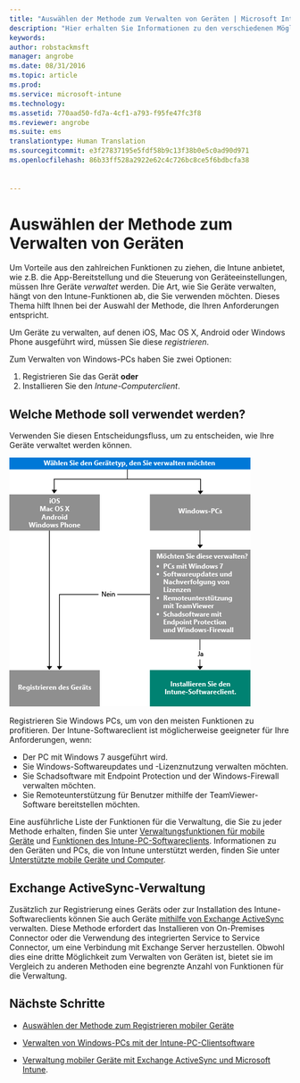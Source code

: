 ```yaml
---
title: "Auswählen der Methode zum Verwalten von Geräten | Microsoft Intune"
description: "Hier erhalten Sie Informationen zu den verschiedenen Möglichkeiten, mit denen Sie Geräte registrieren und verwalten können."
keywords: 
author: robstackmsft
manager: angrobe
ms.date: 08/31/2016
ms.topic: article
ms.prod: 
ms.service: microsoft-intune
ms.technology: 
ms.assetid: 770aad50-fd7a-4cf1-a793-f95fe47fc3f8
ms.reviewer: angrobe
ms.suite: ems
translationtype: Human Translation
ms.sourcegitcommit: e3f27837195e5fdf58b9c13f38b0e5c0ad90d971
ms.openlocfilehash: 86b33ff528a2922e62c4c726bc8ce5f6bdbcfa38


---
```


# Auswählen der Methode zum Verwalten von Geräten

Um Vorteile aus den zahlreichen Funktionen zu ziehen, die Intune anbietet, wie z.B. die App-Bereitstellung und die Steuerung von Geräteeinstellungen, müssen Ihre Geräte *verwaltet* werden. Die Art, wie Sie Geräte verwalten, hängt von den Intune-Funktionen ab, die Sie verwenden möchten.
Dieses Thema hilft Ihnen bei der Auswahl der Methode, die Ihren Anforderungen entspricht.

Um Geräte zu verwalten, auf denen iOS, Mac OS X, Android oder Windows Phone ausgeführt wird, müssen Sie diese *registrieren*.

Zum Verwalten von Windows-PCs haben Sie zwei Optionen:

1. Registrieren Sie das Gerät **oder**
2. Installieren Sie den *Intune-Computerclient*.

## Welche Methode soll verwendet werden?
Verwenden Sie diesen Entscheidungsfluss, um zu entscheiden, wie Ihre Geräte verwaltet werden können.

![Decision flow for how to get your devices managed.](./media/choose-manage-method.png)

Registrieren Sie Windows PCs, um von den meisten Funktionen zu profitieren. Der Intune-Softwareclient ist möglicherweise geeigneter für Ihre Anforderungen, wenn:

- Der PC mit Windows 7 ausgeführt wird.
- Sie Windows-Softwareupdates und -Lizenznutzung verwalten möchten.
- Sie Schadsoftware mit Endpoint Protection und der Windows-Firewall verwalten möchten.
- Sie Remoteunterstützung für Benutzer mithilfe der TeamViewer-Software bereitstellen möchten.


Eine ausführliche Liste der Funktionen für die Verwaltung, die Sie zu jeder Methode erhalten, finden Sie unter [Verwaltungsfunktionen für mobile Geräte](mobile-device-management-capabilities-in-microsoft-intune.md) und [Funktionen des Intune-PC-Softwareclients](windows-pc-management-capabilities-in-microsoft-intune.md).
Informationen zu den Geräten und PCs, die von Intune unterstützt werden, finden Sie unter [Unterstützte mobile Geräte und Computer](/intune/get-started/supported-mobile-devices-and-computers).


## Exchange ActiveSync-Verwaltung
Zusätzlich zur Registrierung eines Geräts oder zur Installation des Intune-Softwareclients können Sie auch Geräte [mithilfe von Exchange ActiveSync](/intune/deploy-use/mobile-device-management-with-exchange-activesync-and-microsoft-intune) verwalten. Diese Methode erfordert das Installieren von On-Premises Connector oder die Verwendung des integrierten Service to Service Connector, um eine Verbindung mit Exchange Server herzustellen.
Obwohl dies eine dritte Möglichkeit zum Verwalten von Geräten ist, bietet sie im Vergleich zu anderen Methoden eine begrenzte Anzahl von Funktionen für die Verwaltung.


## Nächste Schritte

- [Auswählen der Methode zum Registrieren mobiler Geräte](/intune/get-started/choose-how-to-enroll-devices1)
- [Verwalten von Windows-PCs mit der Intune-PC-Clientsoftware](/intune/deploy-use/manage-windows-pcs-with-microsoft-intune)



- [Verwaltung mobiler Geräte mit Exchange ActiveSync und Microsoft Intune](/intune/deploy-use/mobile-device-management-with-exchange-activesync-and-microsoft-intune).




<!--HONumber=Aug16_HO5-->


